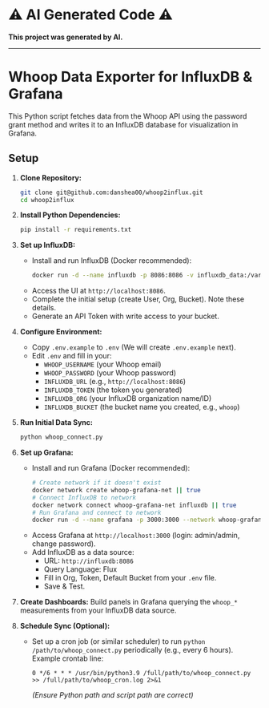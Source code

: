 # :warning: AI Generated Code :warning:
**This project was generated by AI.**
***
# Whoop Data Exporter for InfluxDB & Grafana

This Python script fetches data from the Whoop API using the password grant method and writes it to an InfluxDB database for visualization in Grafana.

## Setup

1.  **Clone Repository:**
    ```bash
    git clone git@github.com:danshea00/whoop2influx.git
    cd whoop2influx
    ```

2.  **Install Python Dependencies:**
    ```bash
    pip install -r requirements.txt
    ```

3.  **Set up InfluxDB:**
    *   Install and run InfluxDB (Docker recommended):
        ```bash
        docker run -d --name influxdb -p 8086:8086 -v influxdb_data:/var/lib/influxdb2 influxdb:2.7
        ```
    *   Access the UI at `http://localhost:8086`.
    *   Complete the initial setup (create User, Org, Bucket). Note these details.
    *   Generate an API Token with write access to your bucket.

4.  **Configure Environment:**
    *   Copy `.env.example` to `.env` (We will create `.env.example` next).
    *   Edit `.env` and fill in your:
        *   `WHOOP_USERNAME` (your Whoop email)
        *   `WHOOP_PASSWORD` (your Whoop password)
        *   `INFLUXDB_URL` (e.g., `http://localhost:8086`)
        *   `INFLUXDB_TOKEN` (the token you generated)
        *   `INFLUXDB_ORG` (your InfluxDB organization name/ID)
        *   `INFLUXDB_BUCKET` (the bucket name you created, e.g., `whoop`)

5.  **Run Initial Data Sync:**
    ```bash
    python whoop_connect.py
    ```

6.  **Set up Grafana:**
    *   Install and run Grafana (Docker recommended):
        ```bash
        # Create network if it doesn't exist
        docker network create whoop-grafana-net || true
        # Connect InfluxDB to network
        docker network connect whoop-grafana-net influxdb || true
        # Run Grafana and connect to network
        docker run -d --name grafana -p 3000:3000 --network whoop-grafana-net -v grafana_data:/var/lib/grafana grafana/grafana-oss:latest
        ```
    *   Access Grafana at `http://localhost:3000` (login: admin/admin, change password).
    *   Add InfluxDB as a data source:
        *   URL: `http://influxdb:8086`
        *   Query Language: Flux
        *   Fill in Org, Token, Default Bucket from your `.env` file.
        *   Save & Test.

7.  **Create Dashboards:** Build panels in Grafana querying the `whoop_*` measurements from your InfluxDB data source.

8.  **Schedule Sync (Optional):**
    *   Set up a cron job (or similar scheduler) to run `python /path/to/whoop_connect.py` periodically (e.g., every 6 hours). Example crontab line:
        ```crontab
        0 */6 * * * /usr/bin/python3.9 /full/path/to/whoop_connect.py >> /full/path/to/whoop_cron.log 2>&1
        ```
        *(Ensure Python path and script path are correct)*